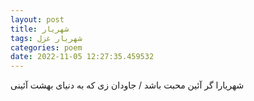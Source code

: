 ```yaml
---
layout: post
title: شهریار
tags: شهریار غزل
categories: poem
date: 2022-11-05 12:27:35.459532
---
```


شهریارا گر آئین محبت باشد / جاودان زی که به دنیای بهشت آئینی